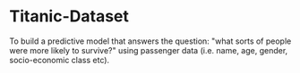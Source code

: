 # Titanic-Dataset
To build a predictive model that answers the question: "what sorts of people were more likely to survive?" using passenger data (i.e. name, age, gender, socio-economic class etc).
